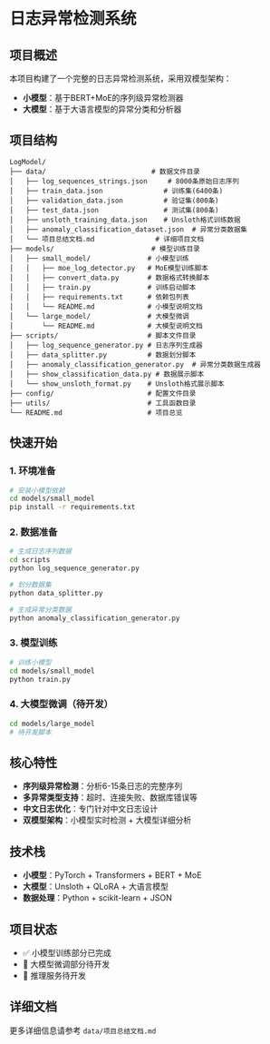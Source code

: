 # 日志异常检测系统

## 项目概述

本项目构建了一个完整的日志异常检测系统，采用双模型架构：
- **小模型**：基于BERT+MoE的序列级异常检测器
- **大模型**：基于大语言模型的异常分类和分析器

## 项目结构

```
LogModel/
├── data/                          # 数据文件目录
│   ├── log_sequences_strings.json     # 8000条原始日志序列
│   ├── train_data.json               # 训练集(6400条)
│   ├── validation_data.json          # 验证集(800条)
│   ├── test_data.json                # 测试集(800条)
│   ├── unsloth_training_data.json    # Unsloth格式训练数据
│   ├── anomaly_classification_dataset.json  # 异常分类数据集
│   └── 项目总结文档.md               # 详细项目文档
├── models/                        # 模型训练目录
│   ├── small_model/              # 小模型训练
│   │   ├── moe_log_detector.py   # MoE模型训练脚本
│   │   ├── convert_data.py       # 数据格式转换脚本
│   │   ├── train.py              # 训练启动脚本
│   │   ├── requirements.txt      # 依赖包列表
│   │   └── README.md             # 小模型说明文档
│   └── large_model/              # 大模型微调
│       └── README.md             # 大模型说明文档
├── scripts/                      # 脚本文件目录
│   ├── log_sequence_generator.py # 日志序列生成器
│   ├── data_splitter.py          # 数据划分脚本
│   ├── anomaly_classification_generator.py  # 异常分类数据生成器
│   ├── show_classification_data.py # 数据展示脚本
│   └── show_unsloth_format.py    # Unsloth格式展示脚本
├── config/                       # 配置文件目录
├── utils/                        # 工具函数目录
└── README.md                     # 项目总览
```

## 快速开始

### 1. 环境准备
```bash
# 安装小模型依赖
cd models/small_model
pip install -r requirements.txt
```

### 2. 数据准备
```bash
# 生成日志序列数据
cd scripts
python log_sequence_generator.py

# 划分数据集
python data_splitter.py

# 生成异常分类数据
python anomaly_classification_generator.py
```

### 3. 模型训练
```bash
# 训练小模型
cd models/small_model
python train.py
```

### 4. 大模型微调（待开发）
```bash
cd models/large_model
# 待开发脚本
```

## 核心特性

- **序列级异常检测**：分析6-15条日志的完整序列
- **多异常类型支持**：超时、连接失败、数据库错误等
- **中文日志优化**：专门针对中文日志设计
- **双模型架构**：小模型实时检测 + 大模型详细分析

## 技术栈

- **小模型**：PyTorch + Transformers + BERT + MoE
- **大模型**：Unsloth + QLoRA + 大语言模型
- **数据处理**：Python + scikit-learn + JSON

## 项目状态

- ✅ 小模型训练部分已完成
- 🔄 大模型微调部分待开发
- 🔄 推理服务待开发

## 详细文档

更多详细信息请参考 `data/项目总结文档.md` 